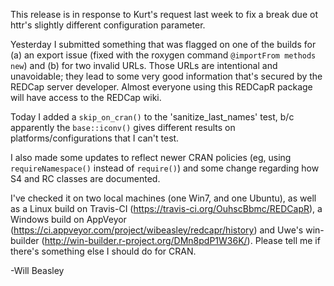 This release is in response to Kurt's request last week to fix a break due ot httr's slightly different configuration parameter.

Yesterday I submitted something that was flagged on one of the builds for (a) an export issue (fixed with the roxygen command `@importFrom methods new`) and (b) for two invalid URLs.  Those URLs are intentional and unavoidable; they lead to some very good information that's secured by the REDCap server developer.  Almost everyone using this REDCapR package will have access to the REDCap wiki.

Today I added a `skip_on_cran()` to the 'sanitize_last_names' test, b/c apparently the `base::iconv()` gives different results on platforms/configurations that I can't test.

I also made some updates to reflect newer CRAN policies (eg, using `requireNamespace()` instead of `require()`) and some change regarding how S4 and RC classes are documented.

I've checked it on two local machines (one Win7, and one Ubuntu), as well as a Linux build on Travis-CI (https://travis-ci.org/OuhscBbmc/REDCapR), a Windows build on AppVeyor (https://ci.appveyor.com/project/wibeasley/redcapr/history) and Uwe's win-builder (http://win-builder.r-project.org/DMn8pdP1W36K/).  Please tell me if there's something else I should do for CRAN.

-Will Beasley
